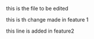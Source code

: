 this is the file to be edited


this is th change made in feature 1

this line is added in feature2

